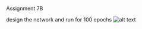 Assignment 7B 

design the network and run for 100 epochs 
![alt text](https://user-images.githubusercontent.com/48135589/59978881-bb698f80-95fe-11e9-8860-d31718039eaa.JPG)
